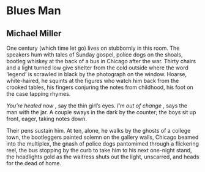 # Blues Man
## Michael Miller
One century (which time let go)
lives on stubbornly in this room.
The speakers hum with tales
of Sunday gospel, police dogs on the shoals,
bootleg whiskey at the back of a bus
in Chicago after the war.
Thirty chairs and a light turned low
give shelter from the cold outside
where the word ‘legend’ is scrawled in black
by the photograph on the window.
Hoarse, white-haired, he squints at the figures
who watch him back from the crooked tables,
his fingers conjuring the notes from childhood,
his foot on the case tapping rhymes.

 _You’re healed now_ , say the thin girl’s eyes.
 _I’m out of change_ , says the man with the jar.
A couple sways in the dark by the counter;
the boys sit up front, eager, taking notes down.

Their pens sustain him. At ten, alone,
he walks by the ghosts of a college town,
the bootleggers painted solemn on
the gallery walls, Chicago beamed
into the multiplex, the gnash of police dogs
pantomimed through a flickering reel,
the bus stopping by the curb to take him
to his next one-night stand, the headlights gold
as the waitress shuts out the light,
unscarred,
and heads for the dead of home.